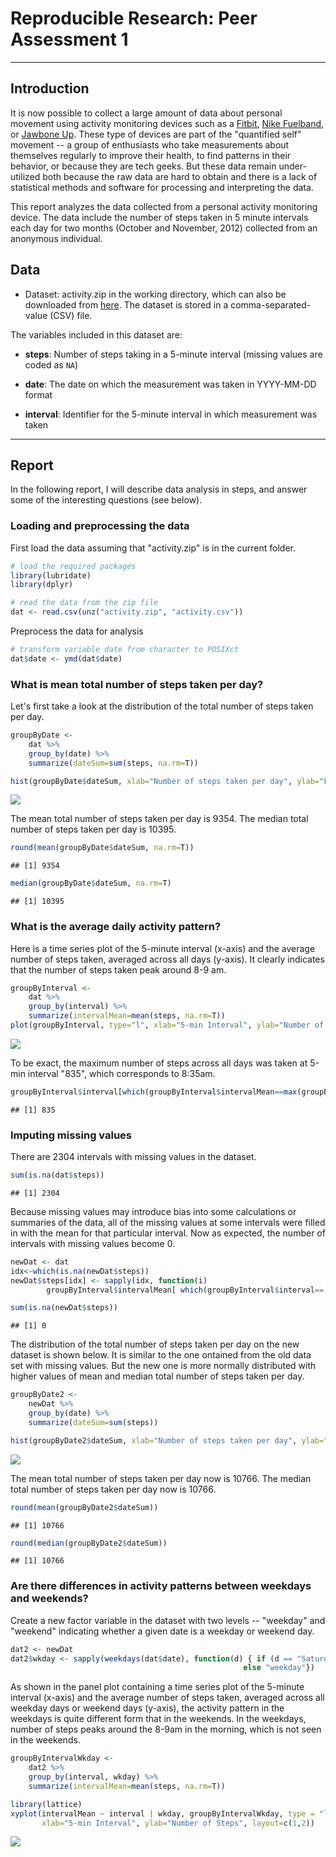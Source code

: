 # Reproducible Research: Peer Assessment 1


***
## Introduction
It is now possible to collect a large amount of data about personal
movement using activity monitoring devices such as a
[Fitbit](http://www.fitbit.com), [Nike
Fuelband](http://www.nike.com/us/en_us/c/nikeplus-fuelband), or
[Jawbone Up](https://jawbone.com/up). These type of devices are part of
the "quantified self" movement -- a group of enthusiasts who take
measurements about themselves regularly to improve their health, to
find patterns in their behavior, or because they are tech geeks. But
these data remain under-utilized both because the raw data are hard to
obtain and there is a lack of statistical methods and software for
processing and interpreting the data.

This report analyzes the data collected from a personal activity monitoring device. 
The data include the number of steps taken in 5 minute intervals each day for 
two months (October and November, 2012) collected from an anonymous individual. 

## Data 

* Dataset: activity.zip in the working directory, which can also be downloaded 
from [here](https://d396qusza40orc.cloudfront.net/repdata%2Fdata%2Factivity.zip). 
The dataset is stored in a comma-separated-value (CSV) file.

The variables included in this dataset are:

* **steps**: Number of steps taking in a 5-minute interval (missing
    values are coded as `NA`)

* **date**: The date on which the measurement was taken in YYYY-MM-DD
    format

* **interval**: Identifier for the 5-minute interval in which
    measurement was taken

***
## Report


In the following report, I will describe data analysis in steps, and answer some 
of the interesting questions (see below).

### Loading and preprocessing the data

First load the data assuming that "activity.zip" is in the current folder.  


```r
# load the required packages
library(lubridate)
library(dplyr)

# read the data from the zip file
dat <- read.csv(unz("activity.zip", "activity.csv"))
```

Preprocess the data for analysis


```r
# transform variable date from character to POSIXct 
dat$date <- ymd(dat$date)
```

### What is mean total number of steps taken per day?
Let's first take a look at the distribution of the total number of steps taken per day.


```r
groupByDate <- 
    dat %>% 
    group_by(date) %>%
    summarize(dateSum=sum(steps, na.rm=T))

hist(groupByDate$dateSum, xlab="Number of steps taken per day", ylab="Frequency (days)", main="")
```

![](figure/fig1-1.png) 

The mean total number of steps taken per day is 9354.
The median total number of steps taken per day is 10395.


```r
round(mean(groupByDate$dateSum, na.rm=T))
```

```
## [1] 9354
```

```r
median(groupByDate$dateSum, na.rm=T)
```

```
## [1] 10395
```

### What is the average daily activity pattern?

Here is a time series plot of the 5-minute interval (x-axis) and the average number of steps taken, averaged across all days (y-axis).  It clearly indicates that the number of steps taken peak around 8-9 am.  


```r
groupByInterval <- 
    dat %>% 
    group_by(interval) %>%
    summarize(intervalMean=mean(steps, na.rm=T))
plot(groupByInterval, type="l", xlab="5-min Interval", ylab="Number of Steps")
```

![](figure/fig2-1.png) 

To be exact, the maximum number of steps across all days was taken at 5-min interval "835", which corresponds to 8:35am.


```r
groupByInterval$interval[which(groupByInterval$intervalMean==max(groupByInterval$intervalMean))]
```

```
## [1] 835
```

### Imputing missing values


There are 2304 intervals with missing values in the dataset.


```r
sum(is.na(dat$steps))
```

```
## [1] 2304
```

Because missing values may introduce bias into some calculations or summaries of the data,  all of the missing values at some intervals were filled in with the mean for that 
particular interval. Now as expected, the number of intervals with missing values become 0.


```r
newDat <- dat
idx<-which(is.na(newDat$steps))
newDat$steps[idx] <- sapply(idx, function(i) 
        groupByInterval$intervalMean[ which(groupByInterval$interval== newDat$interval[i])])
```


```r
sum(is.na(newDat$steps))
```

```
## [1] 0
```

The distribution of the total number of steps taken per day on the new dataset is shown below. It is similar to the one ontained from the old data set with missing values.  But the new one is more normally distributed with higher values of mean and median total number of steps taken per day.  



```r
groupByDate2 <- 
    newDat %>% 
    group_by(date) %>%
    summarize(dateSum=sum(steps))

hist(groupByDate2$dateSum, xlab="Number of steps taken per day", ylab="Frequency (days)", main="")
```

![](figure/fig3-1.png) 

The mean total number of steps taken per day now is 10766.
The median total number of steps taken per day now is 10766. 


```r
round(mean(groupByDate2$dateSum))
```

```
## [1] 10766
```

```r
round(median(groupByDate2$dateSum))
```

```
## [1] 10766
```

### Are there differences in activity patterns between weekdays and weekends?

Create a new factor variable in the dataset with two levels -- "weekday" and "weekend" indicating whether a given date is a weekday or weekend day.


```r
dat2 <- newDat
dat2$wkday <- sapply(weekdays(dat$date), function(d) { if (d == "Saturday" | d == "Sunday") "weekend"
                                                    else "weekday"})
```

As shown in the panel plot containing a time series plot of the 5-minute interval (x-axis) and the average number of steps taken, averaged across all weekday days or weekend days (y-axis),  the activity pattern in the weekdays is quite different form that in the weekends.  In the weekdays, number of steps peaks around the 8-9am in the morning, which is not seen in the weekends.


```r
groupByIntervalWkday <- 
    dat2 %>% 
    group_by(interval, wkday) %>%
    summarize(intervalMean=mean(steps, na.rm=T))

library(lattice)
xyplot(intervalMean ~ interval | wkday, groupByIntervalWkday, type = "l", 
       xlab="5-min Interval", ylab="Number of Steps", layout=c(1,2))
```

![](figure/fig4-1.png) 


